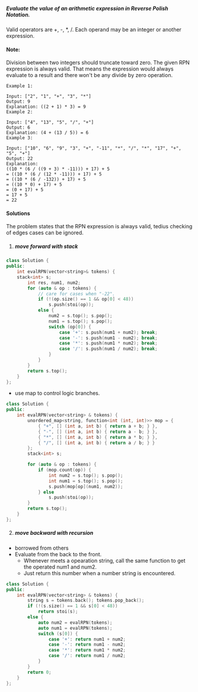 ##### Evaluate the value of an arithmetic expression in Reverse Polish Notation.

Valid operators are +, -, *, /. Each operand may be an integer or another expression.

#### Note:

Division between two integers should truncate toward zero.
The given RPN expression is always valid. That means the expression would always evaluate to a result and there won't be any divide by zero operation.

```
Example 1:

Input: ["2", "1", "+", "3", "*"]
Output: 9
Explanation: ((2 + 1) * 3) = 9
Example 2:

Input: ["4", "13", "5", "/", "+"]
Output: 6
Explanation: (4 + (13 / 5)) = 6
Example 3:

Input: ["10", "6", "9", "3", "+", "-11", "*", "/", "*", "17", "+", "5", "+"]
Output: 22
Explanation: 
((10 * (6 / ((9 + 3) * -11))) + 17) + 5
= ((10 * (6 / (12 * -11))) + 17) + 5
= ((10 * (6 / -132)) + 17) + 5
= ((10 * 0) + 17) + 5
= (0 + 17) + 5
= 17 + 5
= 22

```


#### Solutions

The problem states that the RPN expression is always valid, tedius checking of edges cases can be ignored.

1. ##### move forward with stack

```cpp
class Solution {
public:
    int evalRPN(vector<string>& tokens) {
    stack<int> s;
        int res, num1, num2;
        for (auto & op : tokens) {
            // care for cases when "-22".
            if (!(op.size() == 1 && op[0] < 48))
                s.push(stoi(op));
            else {
                num2 = s.top(); s.pop();
                num1 = s.top(); s.pop();
                switch (op[0]) {
                    case '+': s.push(num1 + num2); break;
                    case '-': s.push(num1 - num2); break;
                    case '*': s.push(num1 * num2); break;
                    case '/': s.push(num1 / num2); break;
                }
            }
        }
        return s.top();
    }
};
```

- use map to control logic branches.

```cpp
class Solution {
public:
    int evalRPN(vector<string> & tokens) {
        unordered_map<string, function<int (int, int)>> mop = {
            { "+", [] (int a, int b) { return a + b; } },
            { "-", [] (int a, int b) { return a - b; } },
            { "*", [] (int a, int b) { return a * b; } },
            { "/", [] (int a, int b) { return a / b; } }
        };
        stack<int> s;

        for (auto & op : tokens) {
            if (mop.count(op)) {
                int num2 = s.top(); s.pop();
                int num1 = s.top(); s.pop();
                s.push(mop[op](num1, num2));
            } else
                s.push(stoi(op));
        }
        return s.top();
    }
};

```


2. ##### move backward with recursion

- borrowed from others
- Evaluate from the back to the front.
    - Whenever meets a opearation string, call the same function to get the operated num1 and num2.
    - Just return this number when a number string is encountered.

```cpp
class Solution {
public:
    int evalRPN(vector<string> & tokens) {
        string s = tokens.back(); tokens.pop_back();
        if (!(s.size() == 1 && s[0] < 48))
            return stoi(s);
        else {
            auto num2 = evalRPN(tokens);
            auto num1 = evalRPN(tokens);
            switch (s[0]) {
                case '+': return num1 + num2; 
                case '-': return num1 - num2;
                case '*': return num1 * num2;
                case '/': return num1 / num2;
            }
        }
        return 0;
    }
};


```
